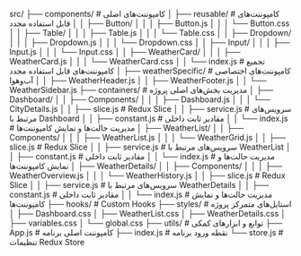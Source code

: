 src/
├── components/               # کامپوننت‌های اصلی
│   ├── reusable/             # کامپوننت‌های قابل استفاده مجدد
│   │   ├── Button/
│   │   │   ├── Button.js
│   │   │   └── Button.css
│   │   ├── Table/
│   │   │   ├── Table.js
│   │   │   └── Table.css
│   │   ├── Dropdown/
│   │   │   ├── Dropdown.js
│   │   │   └── Dropdown.css
│   │   ├── Input/
│   │   │   ├── Input.js
│   │   │   └── Input.css
│   │   ├── WeatherCard/
│   │   │   ├── WeatherCard.js
│   │   │   └── WeatherCard.css
│   │   └── index.js          # تجمیع کامپوننت‌های قابل استفاده مجدد
│   ├── weatherSpecific/      # کامپوننت‌های اختصاصی آب‌وهوا
│   │   ├── WeatherHeader.js
│   │   ├── WeatherFooter.js
│   │   └── WeatherSidebar.js
├── containers/               # مدیریت بخش‌های اصلی پروژه
│   ├── Dashboard/
│   │   ├── Components/
│   │   │   ├── Dashboard.js
│   │   │   └── CityDetails.js
│   │   ├── slice.js          # Redux Slice
│   │   ├── service.js        # سرویس‌های مرتبط با Dashboard
│   │   ├── constant.js       # مقادیر ثابت داخلی
│   │   └── index.js          # مدیریت حالت‌ها و نمایش کامپوننت‌ها
│   ├── WeatherList/
│   │   ├── Components/
│   │   │   ├── WeatherList.js
│   │   │   └── WeatherGrid.js
│   │   ├── slice.js          # Redux Slice
│   │   ├── service.js        # سرویس‌های مرتبط با WeatherList
│   │   ├── constant.js       # مقادیر ثابت داخلی
│   │   └── index.js          # مدیریت حالت‌ها و نمایش کامپوننت‌ها
│   ├── WeatherDetails/
│   │   ├── Components/
│   │   │   ├── WeatherOverview.js
│   │   │   └── WeatherHistory.js
│   │   ├── slice.js          # Redux Slice
│   │   ├── service.js        # سرویس‌های مرتبط با WeatherDetails
│   │   ├── constant.js       # مقادیر ثابت داخلی
│   │   └── index.js          # مدیریت حالت‌ها و نمایش کامپوننت‌ها
├── hooks/                    # Custom Hooks
├── styles/                   # استایل‌های متمرکز پروژه
│   ├── Dashboard.css
│   ├── WeatherList.css
│   ├── WeatherDetails.css
│   ├── variables.css
│   └── global.css
├── utils/                    # توابع و ابزارهای کمکی
├── App.js                    # کامپوننت اصلی برنامه
├── index.js                  # نقطه ورود برنامه
└── store.js                  # تنظیمات Redux Store
